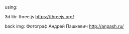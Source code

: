using:

3d lib: three.js https://threejs.org/ 

back img: Фотограф Андрей Пашкевич http://anpash.ru/
